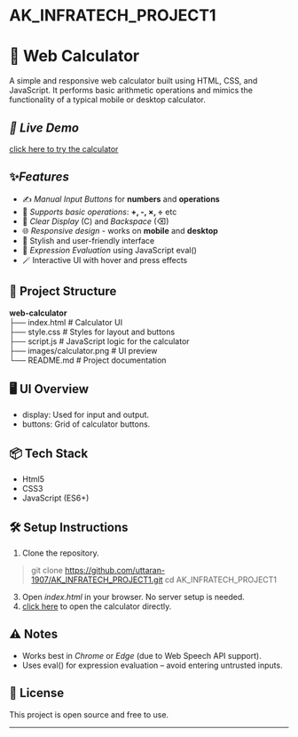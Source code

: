 # AK_INFRATECH_PROJECT1

# 🔢 Web Calculator

A simple and responsive web calculator built using HTML, CSS, and JavaScript. It performs basic arithmetic operations and mimics the functionality of a typical mobile or desktop calculator.

## *🚀 Live Demo*

[click here to try the calculator](https://uttaran-1907.github.io/AK_INFRATECH_PROJECT1/)

## ✨*Features*

- ✍ *Manual Input Buttons* for **numbers** and **operations**
- 🧮 *Supports basic operations*: **+, -, ×, ÷** etc
- 🧹 *Clear Display* (C) and *Backspace* (⌫)
- 🌐 *Responsive design* - works on **mobile** and **desktop**
- 💎 Stylish and user-friendly interface
- 🧠 *Expression Evaluation* using JavaScript eval()
- 🪄 Interactive UI with hover and press effects

## 📁 Project Structure
  **web-calculator**
<br>├── index.html # Calculator UI
<br>├── style.css # Styles for layout and buttons
<br>├── script.js # JavaScript logic for the calculator
<br>├── images/calculator.png # UI preview
<br>└── README.md # Project documentation
## 🖥 UI Overview

- display: Used for input and output.
- buttons: Grid of calculator buttons.
## 📦 Tech Stack

- Html5
- CSS3
- JavaScript (ES6+)

## 🛠 Setup Instructions

1. Clone the repository.
>git clone https://github.com/uttaran-1907/AK_INFRATECH_PROJECT1.git cd AK_INFRATECH_PROJECT1
3. Open *index.html* in your browser. No server setup is needed.
4. [click here](https://uttaran-1907.github.io/AK_INFRATECH_PROJECT1/) to open the calculator directly.

## ⚠ Notes

- Works best in *Chrome* or *Edge* (due to Web Speech API support).
- Uses eval() for expression evaluation – avoid entering untrusted inputs.

## 📄 License

This project is open source and free to use.

---
